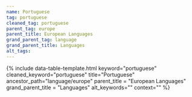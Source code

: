 ```yaml
---
name: Portuguese
tag: portuguese
cleaned_tag: portuguese
parent_tag: europe
parent_title: European Languages
grand_parent_tag: language
grand_parent_title: Languages
alt_tags: 
---
```


{% include data-table-template.html 
  keyword="portuguese" 
  cleaned_keyword="portuguese" 
  title="Portuguese"
  ancestor_path="language/europe" 
  parent_title = "European Languages"
  grand_parent_title = "Languages"
  alt_keywords=""
  context=""
%}

